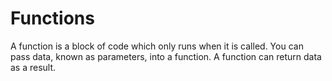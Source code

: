 # Functions
A function is a block of code which only runs when it is called. You can pass data, known as parameters, into a function. A function can return data as a result.
